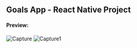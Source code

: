 ## Goals App - React Native Project


#### Preview:



![Capture](https://user-images.githubusercontent.com/117487712/224565086-e428d239-f85d-4536-b77b-4d9158b3cbe0.JPG)
![Capture1](https://user-images.githubusercontent.com/117487712/224565089-fa9c51e0-b570-4f80-a2b6-97732ffaf245.JPG)

